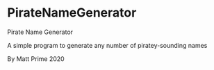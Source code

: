 # PirateNameGenerator
Pirate Name Generator

A simple program to generate any number of piratey-sounding names

By Matt Prime 2020
